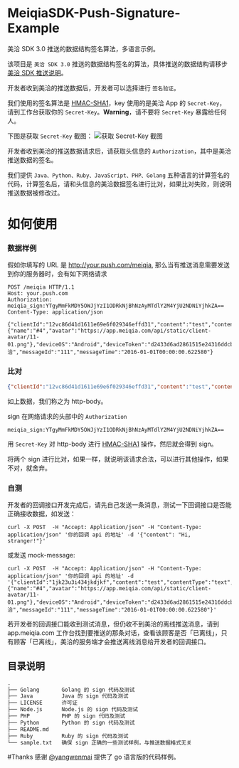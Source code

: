 # MeiqiaSDK-Push-Signature-Example
美洽 SDK 3.0 推送的数据结构签名算法，多语言示例。


该项目是 `美洽 SDK 3.0` 推送的数据结构签名的算法，具体推送的数据结构请移步 [美洽 SDK 推送说明](https://app-s3-cdn.b0.upaiyun.com/pics.meiqia.bucket/images/9e5ef170-79a9-4765-80ae-430fa9b834f1.png)。

开发者收到美洽的推送数据后，开发者可以选择进行 `签名验证`。

我们使用的签名算法是 [HMAC-SHA1](https://en.wikipedia.org/wiki/Hash-based_message_authentication_code)，key 使用的是美洽 App 的 `Secret-Key`，请到工作台获取你的 `Secret-Key`。**Warning**，请不要将 `Secret-Key` 暴露给任何人。

下图是获取 `Secret-Key` 截图：
![获取 Secret-Key 截图](https://s3.cn-north-1.amazonaws.com.cn/pics.meiqia.bucket/038ccdc55dafe225)

开发者收到美洽的推送数据请求后，请获取头信息的 `Authorization`，其中是美洽推送数据的签名。

我们提供 `Java、Python、Ruby、JavaScript、PHP、Golang` 五种语言的计算签名的代码，计算签名后，请和头信息的美洽数据签名进行比对，如果比对失败，则说明推送数据被修改过。

# 如何使用

### 数据样例

假如你填写的 URL 是 http://your.push.com/meiqia, 那么当有推送消息需要发送到你的服务器时，会有如下网络请求

```http
POST /meiqia HTTP/1.1
Host: your.push.com
Authorization: meiqia_sign:YTgyMmFkMDY5OWJjYzI1ODRkNjBhNzAyMTdlY2M4YjU2NDNiYjhkZA==
Content-Type: application/json

{"clientId":"12vc86d41d1611e69e6f029346effd31","content":"test","contentType":"text","customizedData":{"name":"#4","avatar":"https://app.meiqia.com/api/static/client-avatar/11-01.png"},"deviceOS":"Android","deviceToken":"d2433d6ad2861515e24316ddcbdg05eea23d","fromName":"美洽","messageId":"111","messageTime":"2016-01-01T00:00:00.622580"}
```

### 比对

```json
{"clientId":"12vc86d41d1611e69e6f029346effd31","content":"test","contentType":"text","customizedData":{"name":"#4","avatar":"https://app.meiqia.com/api/static/client-avatar/11-01.png"},"deviceOS":"Android","deviceToken":"d2433d6ad2861515e24316ddcbdg05eea23d","fromName":"美洽","messageId":"111","messageTime":"2016-01-01T00:00:00.622580"}
```

如上数据，我们称之为 http-body。

sign 在网络请求的头部中的 `Authorization`

```http
meiqia_sign:YTgyMmFkMDY5OWJjYzI1ODRkNjBhNzAyMTdlY2M4YjU2NDNiYjhkZA==
```

用 `Secret-Key` 对 http-body 进行  [HMAC-SHA1](https://en.wikipedia.org/wiki/Hash-based_message_authentication_code) 操作，然后就会得到 sign。

将两个 sign 进行比对，如果一样，就说明该请求合法，可以进行其他操作，如果不对，就舍弃。

### 自测

开发者的回调接口开发完成后，请先自己发送一条消息，测试一下回调接口是否能正确接收数据，如发送：

```
curl -X POST  -H "Accept: Application/json" -H "Content-Type: application/json" '你的回调 api 的地址' -d '{"content": "Hi, stranger!"}'
```

或发送 mock-message:

```
curl -X POST  -H "Accept: Application/json" -H "Content-Type: application/json" '你的回调 api 的地址' -d '{"clientId":"1jk23u3i434jkdjkf","content":"test","contentType":"text","customizedData":{"name":"#4","avatar":"https://app.meiqia.com/api/static/client-avatar/11-01.png"},"deviceOS":"Android","deviceToken":"d2433d6ad2861515e24316ddcbdg05eea23d","fromName":"美洽","messageId":"111","messageTime":"2016-01-01T00:00:00.622580"}'
```

若开发者的回调接口能收到测试消息，但仍收不到美洽的离线推送消息，请到 app.meiqia.com 工作台找到要推送的那条对话，查看该顾客是否「已离线」，只有顾客「已离线」，美洽的服务端才会推送离线消息给开发者的回调接口。

## 目录说明

```html
.
├── Golang       Golang 的 sign 代码及测试
├── Java         Java 的 sign 代码及测试
├── LICENSE      许可证
├── Node.js      Node.js 的 sign 代码及测试
├── PHP          PHP 的 sign 代码及测试
├── Python       Python 的 sign 代码及测试
├── README.md  
├── Ruby         Ruby 的 sign 代码及测试
└── sample.txt   确保 sign 正确的一些测试样例，与推送数据格式无关
```




#Thanks
感谢 [@yangwenmai](https://github.com/yangwenmai) 提供了 go 语言版的代码样例。
